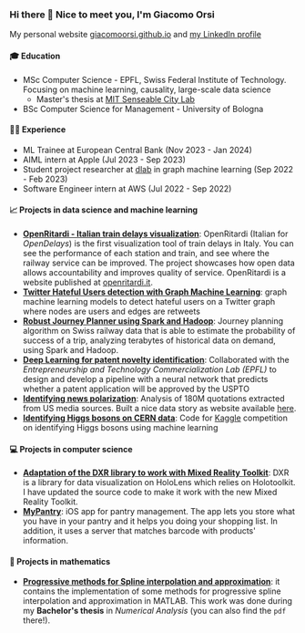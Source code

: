 ### Hi there 👋 Nice to meet you, I'm Giacomo Orsi

My personal website [giacomoorsi.github.io](https://giacomoorsi.github.io) and [my LinkedIn profile](https://linkedin.com/in/giacomoorsi/)
 

#### 🎓 Education
- MSc Computer Science - EPFL, Swiss Federal Institute of Technology. Focusing on machine learning, causality, large-scale data science
  - Master's thesis at [MIT Senseable City Lab](https://senseable.mit.edu)
- BSc Computer Science for Management - University of Bologna

#### 👨‍💻 Experience
- ML Trainee at European Central Bank (Nov 2023 - Jan 2024)
- AIML intern at Apple (Jul 2023 - Sep 2023)
- Student project researcher at [dlab](https://dlab.epfl.ch) in graph machine learning (Sep 2022 - Feb 2023)
- Software Engineer intern at AWS (Jul 2022 - Sep 2022)


#### 📈 Projects in data science and machine learning
- [**OpenRitardi - Italian train delays visualization**](https://github.com/giacomoorsi/OpenRitardi): OpenRitardi (Italian for *OpenDelays*) is the first visualization tool of train delays in Italy. You can see the performance of each station and train, and see where the railway service can be improved. The project showcases how open data allows accountability and improves quality of service. OpenRitardi is a website published at [openritardi.it](https://www.openritardi.it).
- [**Twitter Hateful Users detection with Graph Machine Learning**](https://github.com/giacomoorsi/twitter_hateful_users): graph machine learning models to detect hateful users on a Twitter graph where nodes are users and edges are retweets
- [**Robust Journey Planner using Spark and Hadoop**](https://github.com/giacomoorsi/Swiss-Spark-Journey-Planner): Journey planning algorithm on Swiss railway data that is able to estimate the probability of success of a trip, analyzing terabytes of historical data on demand, using Spark and Hadoop. 
- [**Deep Learning for patent novelty identification**](https://github.com/giacomoorsi/Detect-Novelty-Patent-Applications): Collaborated with the *Entrepreneurship and Technology Commercialization Lab (EPFL)* to design and develop a pipeline with a neural network that predicts whether a patent application will be approved by the USPTO
- [**Identifying news polarization**](https://github.com/epfl-ada/ada-2021-project-muesli): Analysis of 180M quotations extracted from US media sources. Built a nice data story as website available [here](https://giacomoorsi.github.io/usa-news-politicization/). 
- [**Identifying Higgs bosons on CERN data**](https://github.com/giacomoorsi/HiggsBosonChallenge): Code for [Kaggle](https://www.kaggle.com/c/higgs-boson) competition on identifying Higgs bosons using machine learning

#### 💻 Projects in computer science 
- [**Adaptation of the DXR library to work with Mixed Reality Toolkit**](https://github.com/giacomoorsi/DXR-MRTK): DXR is a library for data visualization on HoloLens which relies on Holotoolkit. I have updated the source code to make it work with the new Mixed Reality Toolkit. 
- [**MyPantry**](https://github.com/giacomoorsi/MyPantryApp): iOS app for pantry management. The app lets you store what you have in your pantry and it helps you doing your shopping list. In addition, it uses a server that matches barcode with products' information. 

#### 🧮 Projects in mathematics
- [**Progressive methods for Spline interpolation and approximation**](https://github.com/giacomoorsi/ProgressiveIterationApproximation): it contains the implementation of some methods for progressive spline interpolation and approximation in MATLAB. This work was done during my **Bachelor's thesis** in *Numerical Analysis* (you can also find the `pdf` there!). 
